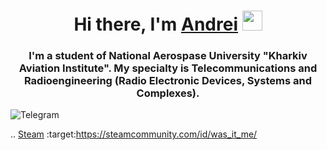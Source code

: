 <h1 align="center">Hi there, I'm <a href="https://daniilshat.ru/" target="_blank">Andrei</a> 
<img src="https://github.com/blackcater/blackcater/raw/main/images/Hi.gif" height="32"/></h1>
<h3 align="center">I'm a student of National Aerospase University "Kharkiv Aviation Institute". My specialty is Telecommunications and Radioengineering (Radio Electronic Devices, Systems and Complexes).</h3>

![Telegram](https://img.shields.io/badge/Telegram-2CA5E0?style=for-the-badge&logo=telegram&logoColor=white)

.. [Steam](https://img.shields.io/badge/steam-%23000000.svg?style=for-the-badge&logo=steam&logoColor=white)
   :target:https://steamcommunity.com/id/was_it_me/


